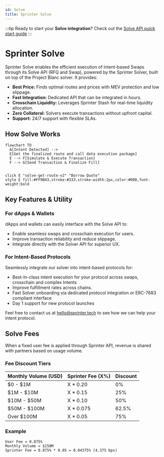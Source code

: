 ```yaml
---
id: Solve
title: Sprinter Solve
---
```


:::tip
Ready to start your **Solve integration**? Check out the [Solve API quick start guide](solve-api-quick-start)
:::

# Sprinter Solve

Sprinter Solve enables the efficient execution of intent-based Swaps through its Solve API (RFQ and Swap), powered by the Sprinter Solver, built on top of the Project Blanc solver. It provides:

- **Best Price:** Finds optimal routes and prices with MEV protection and low slippage.
- **Fast Integration:** Dedicated API that can be integrated in hours.
- **Crosschain Liquidity:** Leverages Sprinter Stash for real-time liquidity allocation.
- **Zero Collateral:** Solvers execute transactions without upfront capital.
- **Support:** 24/7 support with flexible SLAs.

## How Solve Works

```mermaid
flowchart TD
  A[Intent Detected] --> 
  E[Get the finalized route and call data execution package]
  E --> F[Simulate & Execute Transaction]
  F --> G[Send Transaction & Finalize Fill]


click E "solve-get-route-v2" "Borrow Quote"
style E fill:#FF9B43,stroke:#333,stroke-width:2px,color:#000,font-weight:bold

```

## Key Features & Utility

### For dApps & Wallets

dApps and wallets can easily interface with the Solve API to:

- Enable seamless swaps and crosschain execution for users.
- Improve transaction reliability and reduce slippage.
- Integrate directly with the Solver API for superior UX.

### For Intent-Based Protocols

Seamlessly integrate our solver into intent-based protocols for:

- Best-In-class intent execution for your protocol across swaps, crosschain and complex Intents
- Improve fulfillment rates across chains.
- Fast Solver onboarding via dedicated protocol integration or ERC-7683 compliant interface
- Day 1 support for new protocol launches

Feel free to contact us at hello@sprinter.tech to see how we can help your intent protocol.

## Solve Fees

When a fixed user fee is applied through Sprinter API, revenue is shared with partners based on usage volume.

### Fee Discount Tiers

| Monthly Volume (USD) | Sprinter Fee (X%) | Discount |
| -------------------- | ----------------- | -------- |
| $0 - $1M             | X \* 0.20         | 0%       |
| $1M - $10M           | X \* 0.15         | 25%      |
| $10M - $50M          | X \* 0.10         | 50%      |
| $50M - $100M         | X \* 0.075        | 62.5%    |
| Over $100M           | X \* 0.05         | 75%      |

### Example

```
User Fee = 0.875%
Monthly Volume = $150M
Sprinter Fee = 0.875% * 0.05 = 0.04375% (4.375 bps)
```

